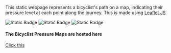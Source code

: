 This static webpage represents a bicyclist's path on a map, indicating their pressure level at each point along the journey. This is made using [Leaflet JS](https://leafletjs.com/)

![Static Badge](https://img.shields.io/badge/:badgeContent?label=Pressure%20Level%3A%201&color=%23FF6666)
![Static Badge](https://img.shields.io/badge/:badgeContent?label=Pressure%20Level%3A%202&color=%23FF3333)
![Static Badge](https://img.shields.io/badge/:badgeContent?label=Pressure%20Level%3A%203&color=%23FF0000)

#### The Bicyclist Pressure Maps are hosted here
[Click this](https://supersjgk.github.io/pressure-heatmap/)
